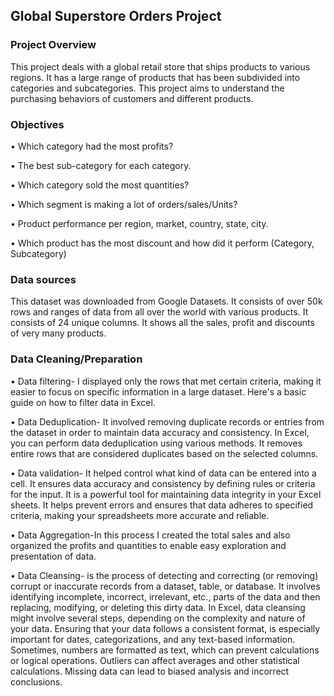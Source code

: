 ## Global Superstore Orders Project
### Project Overview
This project deals with a global retail store that ships products to various regions. It has a large range of products that has been subdivided into categories and subcategories. This project aims to understand the purchasing behaviors of customers and different products.

### Objectives
•	Which category had the most profits?

•	The best sub-category for each category.

•	Which category sold the most quantities?

•	Which segment is making a lot of orders/sales/Units?

•	Product performance per region, market, country, state, city.

•	Which product has the most discount and how did it perform (Category, Subcategory)

### Data sources
This dataset was downloaded from Google Datasets. It consists of over 50k rows and ranges of data from all over the world with various products. It consists of 24 unique columns. It shows all the sales, profit and discounts of very many products.

### Data Cleaning/Preparation
•	Data filtering- I displayed only the rows that met certain criteria, making it easier to focus on specific information in a large dataset. Here's a basic guide on how to filter data in Excel.

•	Data Deduplication- It involved removing duplicate records or entries from the dataset in order to maintain data accuracy and consistency. In Excel, you can perform data deduplication using various methods. It removes entire rows that are considered duplicates based on the selected columns. 

•	Data validation- It helped control what kind of data can be entered into a cell. It ensures data accuracy and consistency by defining rules or criteria for the input. It is a powerful tool for maintaining data integrity in your Excel sheets. It helps prevent errors and ensures that data adheres to specified criteria, making your spreadsheets more accurate and reliable.

•	Data Aggregation-In this process I created the total sales and also organized the profits and quantities to enable easy exploration and presentation of data.

•	Data Cleansing- is the process of detecting and correcting (or removing) corrupt or inaccurate records from a dataset, table, or database. It involves identifying incomplete, incorrect, irrelevant, etc., parts of the data and then replacing, modifying, or deleting this dirty data. In Excel, data cleansing might involve several steps, depending on the complexity and nature of your data. Ensuring that your data follows a consistent format, is especially important for dates, categorizations, and any text-based information. Sometimes, numbers are formatted as text, which can prevent calculations or logical operations. Outliers can affect averages and other statistical calculations. Missing data can lead to biased analysis and incorrect conclusions.



